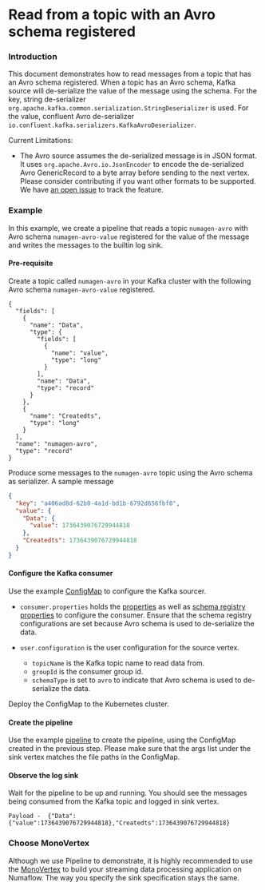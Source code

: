 # Read from a topic with an Avro schema registered

### Introduction

This document demonstrates how to read messages from a topic that has an Avro schema registered. When a topic has an
Avro schema, Kafka source will de-serialize the value of the message using the schema. For the key, string de-serializer
`org.apache.kafka.common.serialization.StringDeserializer` is used. For the value, confluent Avro de-serializer
`io.confluent.kafka.serializers.KafkaAvroDeserializer`.

Current Limitations:

* The Avro source assumes the de-serialized message is in JSON format. It uses `org.apache.Avro.io.JsonEncoder` to
  encode the de-serialized Avro GenericRecord to a byte array before sending to the next vertex. Please
  consider contributing if you want other formats to be supported. We
  have [an open issue](https://github.com/numaproj-contrib/kafka-java/issues/19) to track the feature.

### Example

In this example, we create a pipeline that reads a topic `numagen-avro` with Avro schema `numagen-avro-value` registered
for the value of the message and writes the messages to the builtin log sink.

#### Pre-requisite

Create a topic called `numagen-avro` in your Kafka cluster with the following Avro schema `numagen-avro-value`
registered.

```avroschema
{
  "fields": [
    {
      "name": "Data",
      "type": {
        "fields": [
          {
            "name": "value",
            "type": "long"
          }
        ],
        "name": "Data",
        "type": "record"
      }
    },
    {
      "name": "Createdts",
      "type": "long"
    }
  ],
  "name": "numagen-avro",
  "type": "record"
}
```

Produce some messages to the `numagen-avro` topic using the Avro schema as serializer. A sample message

```json
{
  "key": "a406ad8d-62b0-4a1d-bd1b-6792d656fbf0",
  "value": {
    "Data": {
      "value": 1736439076729944818
    },
    "Createdts": 1736439076729944818
  }
}
```

#### Configure the Kafka consumer

Use the example [ConfigMap](manifests/avro-consumer-config.yaml) to configure the Kafka sourcer.

* `consumer.properties` holds the [properties](https://kafka.apache.org/documentation/#consumerconfigs) as well
  as [schema registry properties](https://github.com/confluentinc/schema-registry/blob/master/client/src/main/java/io/confluent/kafka/schemaregistry/client/SchemaRegistryClientConfig.java)
  to configure the consumer. Ensure that the schema registry configurations are set because Avro schema is used to
  de-serialize the data.

* `user.configuration` is the user configuration for the source vertex.
    * `topicName` is the Kafka topic name to read data from.
    * `groupId` is the consumer group id.
    * `schemaType` is set to `avro` to indicate that Avro schema is used to de-serialize the data.

Deploy the ConfigMap to the Kubernetes cluster.

#### Create the pipeline

Use the example [pipeline](manifests/avro-consumer-pipeline.yaml) to create the pipeline, using the ConfigMap created in
the previous step. Please make sure that the args list under the sink vertex matches the file paths in the ConfigMap.

#### Observe the log sink

Wait for the pipeline to be up and running. You should see the messages being consumed from the Kafka topic and logged
in sink vertex.

```
Payload -  {"Data":{"value":1736439076729944818},"Createdts":1736439076729944818}
```

### Choose MonoVertex

Although we use Pipeline to demonstrate, it is highly recommended to use
the [MonoVertex](https://numaflow.numaproj.io/core-concepts/monovertex/) to build your streaming data processing
application on Numaflow. The way you specify the sink specification stays the same.